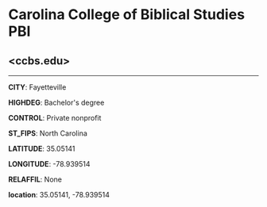 # Carolina College of Biblical Studies PBI
## <ccbs.edu>
---
**CITY**: Fayetteville

**HIGHDEG**: Bachelor's degree

**CONTROL**: Private nonprofit

**ST_FIPS**: North Carolina

**LATITUDE**: 35.05141

**LONGITUDE**: -78.939514

**RELAFFIL**: None

**location**: 35.05141, -78.939514